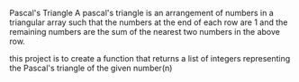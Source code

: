 Pascal's Triangle
A pascal's triangle is an arrangement of numbers in a triangular array such that the numbers at the end of each row are 1 and the remaining numbers are the sum of the nearest two numbers in the above row.

this project is to create a function that returns a list of integers representing the Pascal's triangle of the given number(n)


